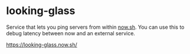 # looking-glass

Service that lets you ping servers from within [now.sh](https://zeit.co/now). You can use this to debug latency between now and an external service.

https://looking-glass.now.sh/